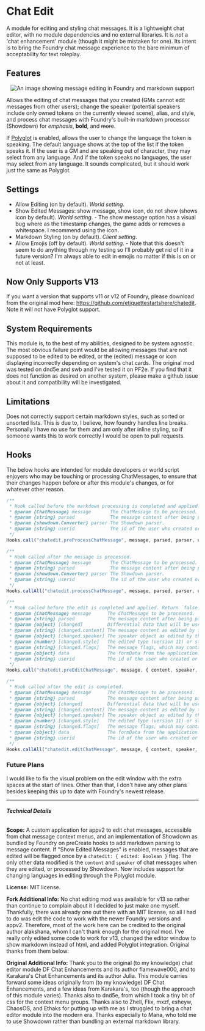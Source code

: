 # Chat Edit
A module for editing and styling chat messages. It is a lightweight chat editor, with no module dependencies and no external libraries. It is *not* a 'chat enhancement' module (though it might be mistaken for one). Its intent is to bring the Foundry chat message experience to the bare minimum of acceptability for text roleplay.

## Features
<p style="text-align: center"><img src="https://i.imgur.com/jm7LGYQ.png" style="border: none" alt="An image showing message editing in Foundry and markdown support"></p>

Allows the editing of chat messages that *you* created (GMs cannot edit messages from other users); change the speaker (potential speakers include only owned tokens on the currently viewed scene), alias, and style, and process chat messages with Foundry's built-in markdown processor (Showdown) for *emphasis*, **bold**, and ~~more~~.

If <a href= "https://foundryvtt.com/packages/polyglot">Polyglot</a> is enabled, allows the user to change the language the token is speaking. The default language shows at the top of the list if the token speaks it. If the user is a GM and are speaking out of character, they may select from any language. And if the token speaks no languages, the user may select from any language. It sounds complicated, but it should work just the same as Polyglot.

## Settings
- Allow Editing (on by default). *World setting*.
- Show Edited Messages: show message, show icon, do not show (shows icon by default). *World setting*. - The show message option has a visual bug where as the timestamp changes, the game adds or removes a whitespace. I recommend using the icon.
- Markdown Styling (on by default). *Client setting*.
- Allow Emojis (off by default). *World setting*. - Note that this doesn't seem to do anything through my testing so I'll probably get rid of it in a future version? I'm always able to edit in emojis no matter if this is on or not at least.

## Now Only Supports V13
If you want a version that supports v11 or v12 of Foundry, please download from the original mod here: https://github.com/etiquettestartshere/chatedit. Note it will not have Polyglot support.

## System Requirements
This module is, to the best of my abilities, designed to be system agnostic. The most obvious failure point would be allowing messages that are not supposed to be edited to be edited, or the (edited) message or icon displaying incorrectly depending on system's chat cards. The original mod was tested on dnd5e and swb and I've tested it on PF2e. If you find that it does not function as desired on another system, please make a github issue about it and compatibility will be investigated.

## Limitations
Does not correctly support certain markdown styles, such as sorted or unsorted lists. This is due to, I believe, how foundry handles line breaks. Personally I have no use for them and am only after inline styling, so if someone wants this to work correctly I would be open to pull requests.

## Hooks
The below hooks are intended for module developers or world script enjoyers who may be touching or processing ChatMessages, to ensure that their changes happen before or after this module's changes, or for whatever other reason.
```js
/**
 * Hook called before the markdown processing is completed and applied. Return `false` to prevent processing.
 * @param {ChatMessage} message       The ChatMessage to be processed.
 * @param {string} parsed             The message content after being parsed by Showdown.
 * @param {showdown.Converter} parser The Showdown parser.
 * @param {string} userid             The id of the user who created or is processing the message.
 */
Hooks.call("chatedit.preProcessChatMessage", message, parsed, parser, userid);
```
```js
/**
 * Hook called after the message is processed.
 * @param {ChatMessage} message       The ChatMessage to be processed.
 * @param {string} parsed             The message content after being parsed by Showdown.
 * @param {showdown.Converter} parser The Showdown parser.
 * @param {string} userid             The id of the user who created or is processing the message.
 */
Hooks.callAll("chatedit.processChatMessage", message, parsed, parser, userid);
```
```js
/**
 * Hook called before the edit is completed and applied. Return `false` to prevent processing.
 * @param {ChatMessage} message      The ChatMessage to be processed.
 * @param {string} parsed            The message content after being parsed by Showdown.
 * @param {object} [changed]         Differential data that will be used to update the document.
 * @param {string} [changed.content] The message content as edited by the application.
 * @param {object} [changed.speaker] The speaker object as edited by the application.
 * @param {number} [changed.style]   The edited type (version 11) or style (version 12) of the message document.
 * @param {string} [changed.flags]   The message flags, which may contain module data.
 * @param {object} data              The formData from the application.
 * @param {string} userid            The id of the user who created or is processing the message.
 */
Hooks.call("chatedit.preEditChatMessage", message, { content, speaker, style, flags }, data, userid);
```
```js
/**
 * Hook called after the edit is completed.
 * @param {ChatMessage} message      The ChatMessage to be processed.
 * @param {string} parsed            The message content after being parsed by Showdown.
 * @param {object} [changed]         Differential data that will be used to update the document.
 * @param {string} [changed.content] The message content as edited by the application.
 * @param {object} [changed.speaker] The speaker object as edited by the application.
 * @param {number} [changed.style]   The edited type (version 11) or style (version 12) of the message document.
 * @param {string} [changed.flags]   The message flags, which may contain module data.
 * @param {object} data              The formData from the application.
 * @param {string} userid            The id of the user who created or is processing the message.
 */
Hooks.callAll("chatedit.editChatMessage", message, { content, speaker, style, flags }, data, userid);
```

### Future Plans
I would like to fix the visual problem on the edit window with the extra spaces at the start of lines. Other than that, I don't have any other plans besides keeping this up to date with Foundry's newest release.
___

###### **Technical Details**

**Scope:** A custom application for appv2 to edit chat messages, accessible from chat message context menus, and an implementation of Showdown as bundled by Foundry on preCreate hooks to add markdown parsing to message content. If "Show Edited Messages" is enabled, messages that are edited will be flagged once by a `chatedit: { edited: Boolean }` flag. The only other data modified is the `content` and `speaker` of chat messages when they are edited, or processed by Showdown. Now includes support for changing languages in editing through the Polyglot module.

**License:** MIT license.

**Fork Additional Info:** No chat editing mod was available for v13 so rather than continue to complain about it I decided to just make one myself. Thankfully, there was already one out there with an MIT license, so all I had to do was edit the code to work with the newer Foundry versions and appv2. Therefore, most of the work here can be credited to the original author alakshana, whom I can't thank enough for the original mod. I've really only edited some code to work for v13, changed the editor window to show markdown instead of html, and added Polyglot integration. Original thanks from them below:

**Original Additional Info:** Thank you to the original (to my knowledge) chat editor module DF Chat Enhancements and its author flamewave000, and to Karakara's Chat Enhancements and its author Julia. This module carries forward some ideas originally from (to my knowledge) DF Chat Enhancements, and a few ideas from Karakara's, too (though the approach of this module varies). Thanks also to dnd5e, from which I took a tiny bit of css for the context menu groups. Thanks also to Zhell, Flix, mxzf, esheyw, ChaosOS, and Ethaks for putting up with me as I struggled to bring a chat editor module into the modern era. Thanks especially to Mana, who told me to use Showdown rather than bundling an external markdown library.
